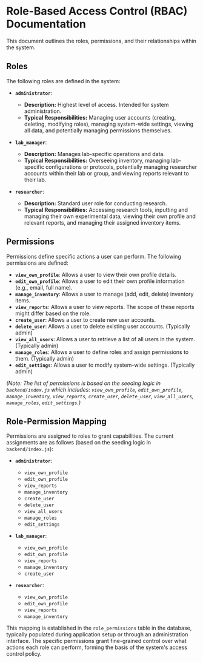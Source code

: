 # Role-Based Access Control (RBAC) Documentation

This document outlines the roles, permissions, and their relationships within the system.

## Roles

The following roles are defined in the system:

*   **`administrator`**:
    *   **Description:** Highest level of access. Intended for system administration.
    *   **Typical Responsibilities:** Managing user accounts (creating, deleting, modifying roles), managing system-wide settings, viewing all data, and potentially managing permissions themselves.

*   **`lab_manager`**:
    *   **Description:** Manages lab-specific operations and data.
    *   **Typical Responsibilities:** Overseeing inventory, managing lab-specific configurations or protocols, potentially managing researcher accounts within their lab or group, and viewing reports relevant to their lab.

*   **`researcher`**:
    *   **Description:** Standard user role for conducting research.
    *   **Typical Responsibilities:** Accessing research tools, inputting and managing their own experimental data, viewing their own profile and relevant reports, and managing their assigned inventory items.

## Permissions

Permissions define specific actions a user can perform. The following permissions are defined:

*   **`view_own_profile`**: Allows a user to view their own profile details.
*   **`edit_own_profile`**: Allows a user to edit their own profile information (e.g., email, full name).
*   **`manage_inventory`**: Allows a user to manage (add, edit, delete) inventory items.
*   **`view_reports`**: Allows a user to view reports. The scope of these reports might differ based on the role.
*   **`create_user`**: Allows a user to create new user accounts.
*   **`delete_user`**: Allows a user to delete existing user accounts. (Typically admin)
*   **`view_all_users`**: Allows a user to retrieve a list of all users in the system. (Typically admin)
*   **`manage_roles`**: Allows a user to define roles and assign permissions to them. (Typically admin)
*   **`edit_settings`**: Allows a user to modify system-wide settings. (Typically admin)

*(Note: The list of permissions is based on the seeding logic in `backend/index.js` which includes: `view_own_profile`, `edit_own_profile`, `manage_inventory`, `view_reports`, `create_user`, `delete_user`, `view_all_users`, `manage_roles`, `edit_settings`.)*

## Role-Permission Mapping

Permissions are assigned to roles to grant capabilities. The current assignments are as follows (based on the seeding logic in `backend/index.js`):

*   **`administrator`**:
    *   `view_own_profile`
    *   `edit_own_profile`
    *   `view_reports`
    *   `manage_inventory`
    *   `create_user`
    *   `delete_user`
    *   `view_all_users`
    *   `manage_roles`
    *   `edit_settings`

*   **`lab_manager`**:
    *   `view_own_profile`
    *   `edit_own_profile`
    *   `view_reports`
    *   `manage_inventory`
    *   `create_user`

*   **`researcher`**:
    *   `view_own_profile`
    *   `edit_own_profile`
    *   `view_reports`
    *   `manage_inventory`

This mapping is established in the `role_permissions` table in the database, typically populated during application setup or through an administration interface. The specific permissions grant fine-grained control over what actions each role can perform, forming the basis of the system's access control policy.
